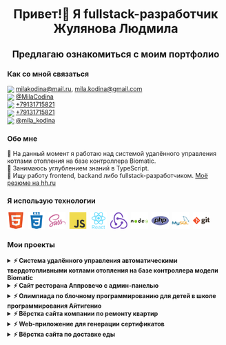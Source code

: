 <h1 align="center">Привет!👋 Я fullstack-разработчик Жулянова Людмила</h1>
<h2 align="center">Предлагаю ознакомиться с моим портфолио</h2>
<h3>Как со мной связаться</h3>
<div>
  <img src="https://static.vecteezy.com/system/resources/previews/010/056/094/original/email-and-mail-icon-sign-symbol-design-free-png.png" height="20" valign="middle"> <a href="mailto:milakodina@mail.ru">milakodina@mail.ru</a>, <a href="mailto:mila.kodina@gmail.com">mila.kodina@gmail.com</a><br>
  <img src="https://freelogopng.com/images/all_img/1683044996telegram-logo-png.png" height="20" valign="middle"> <a href="https://t.me/MilaCodina">@MilaCodina</a><br>
  <img src="https://cdn-icons-png.flaticon.com/512/889/889154.png" height="20" valign="middle"> <a href="https://wa.me/79131715821">+79131715821</a><br>
  <img src="https://cdn-icons-png.flaticon.com/512/3670/3670059.png" height="20" valign="middle"> <a href="viber://chat?number=%2B79131715821">+79131715821</a><br>
  <img src="https://creazilla-store.fra1.digitaloceanspaces.com/icons/7915967/vk-icon-md.png" height="20" valign="middle"> <a href="https://vk.com/mila_kodina">@mila_kodina</a>
</div>
<h3>Обо мне</h3>
<div>
🔭 На данный момент я работаю над системой удалённого управления котлами отопления на базе контроллера Biomatic.<br>
🌱 Занимаюсь углублением знаний в TypeScript.<br>
🤝 Ищу работу frontend, backand либо fullstack-разработчиком. <a href="https://krasnoyarsk.hh.ru/resume/bf84e1e1ff098e93990039ed1f546330734b64">Моё резюме на hh.ru</a><br>
</div>
  
<h3>Я использую технологии</h3>
<div>
  <img src="https://github.com/devicons/devicon/blob/master/icons/html5/html5-original.svg" title="HTML5" alt="HTML" width="40" height="40"/>&nbsp;
  <img src="https://github.com/devicons/devicon/blob/master/icons/css3/css3-plain-wordmark.svg"  title="CSS3" alt="CSS" width="40" height="40"/>&nbsp;
  <img src="https://github.com/devicons/devicon/blob/master/icons/sass/sass-original.svg" title="PHP" alt="PHP" width="40" height="40"/>&nbsp;
  <img src="https://github.com/devicons/devicon/blob/master/icons/javascript/javascript-original.svg" title="JavaScript" alt="JavaScript" width="40" height="40"/>&nbsp;
  <img src="https://github.com/devicons/devicon/blob/master/icons/react/react-original-wordmark.svg" title="React" alt="React" width="40" height="40"/>&nbsp;
  <img src="https://github.com/devicons/devicon/blob/master/icons/redux/redux-original.svg" title="Redux" alt="Redux " width="40" height="40"/>&nbsp;
  <img src="https://github.com/devicons/devicon/blob/master/icons/nodejs/nodejs-original-wordmark.svg" title="NodeJS" alt="NodeJS" width="40" height="40"/>&nbsp;
  <img src="https://github.com/devicons/devicon/blob/master/icons/php/php-original.svg" title="PHP" alt="PHP" width="40" height="40"/>&nbsp;
  <img src="https://github.com/devicons/devicon/blob/master/icons/mysql/mysql-original-wordmark.svg" title="MySQL"  alt="MySQL" width="40" height="40"/>&nbsp;
  <img src="https://github.com/devicons/devicon/blob/master/icons/git/git-original-wordmark.svg" title="Git" **alt="Git" width="40" height="40"/>
</div>

<h3>Мои проекты</h3>
<details>
  <summary><b>⚡ Система удалённого управления автоматическими твердотопливными котлами отопления на базе контроллера модели Biomatic</b></summary>
  <ul>
    <li><b>Заказчик:</b> <a href="https://kotelktm.ru/">ООО "КрасТеплоМаш"</a> в лице директора Хмелевского Артёма Александровича</li>
    <li><b><a href="https://docs.google.com/presentation/d/1lZ6JqIJbUf-6YieapZxhI2CFhIU2p0tHgJCWiAL0UZw/edit?usp=sharing">Описание проекта</a></b></li>
    <li><b><a href="https://apps.rustore.ru/app/ru.zavodktm.biomatic">Опубликованная версия</a></b></li>
    <li><b>Используемые технологии:</b> React, Redux, Scss, PHP, MySQL</li>
    <li><b>Код:</b>
      <ul>
        <li><a href="https://github.com/Ludmilaiv/zavodktm-react-app">Веб-приложение (react)</a></li>
        <li><a href="https://github.com/Ludmilaiv/zavodktm_android_app">Приложение на Android (react + java)</a></li>
        <li><a href="https://github.com/Ludmilaiv/zavodktm-php-app">API (PHP)</a></li>
      </ul>
    </li>
  </ul>
</details>
<details>
  <summary><b>⚡ Сайт ресторана Аппровечо с админ-панелью</b></summary>
  <ul>
    <li><b>Заказчик:</b> ИП Мкртчян Хачатур </li>
    <li><b><a href="https://docs.google.com/document/d/1-z_qBnKHtmhSAyiJwQDSHqaBjVeQbnEcQbfNksQ73wg/edit?usp=sharing">Описание проекта и документация сайта</a></b></li>
    <li><b><a href="http://h913172l.beget.tech/">Опубликованная демо-версия</a></b></li>
    <li><b><a href="http://h913172l.beget.tech/?administrator">Админ-панель демо-версии</a></b>  (пароль: admin)</li>
    <li><b>Используемые технологии:</b> React, TypeScript, Sass, PHP, MySQL</li>
    <li><b><a href="https://github.com/Ludmilaiv/approvecho">Код</a></b></li>
  </ul>
</details>
<details>
  <summary><b>⚡ Олимпиада по блочному программированию для детей в школе программирования Айтигенио</b></summary>
  <ul>
    <li><b>Заказчик:</b> ООО "Айтигеник" (Школа программирования <a href="https://itgen.io/">Айтигенио</a>)</li>
    <li><b>Описание проекта.</b> Интерактивная олимпиада проводилась школой программирования Айтигенио в 2020 году. В 2022 году она была переработана и выложена в свободный доступ как <a href="https://quest.itgen.io/">квест игра от Айтигенио</a>.<br>Проект является командной разработкой. <b><i>Я отвечала в нём</i></b> за разработку уровней на базе библиотеки Google-blockly</li>
    <li><b><a href="https://quest.itgen.io/">Опубликованная версия</a></b></li>
    <li><b>Используемые мною технологии в версии 2020:</b> HTML, CSS, JavaScript, PHP, MySQL, Google-blockly</li>
    <li><b>Используемые мною технологии в версии 2022:</b> React, TypeScript, Google-blockly</li>
    <li><b><a href="https://github.com/Ludmilaiv/olympiad">Код версии 2020 года</a></b></li>
    <li><b><a href="https://github.com/Ludmilaiv/quest-prog-2022">Код версии 2022 года (только уровни, за которые отвечала я)</a></b></li>
  </ul>
</details>
<details>
  <summary><b>⚡ Вёрстка сайта компании по ремонту квартир</b></summary>
  <ul>
    <li>Проект выполнен для демонстрации работы с вёрсткой</li>
    <li><b><a href="https://ludmilaiv.github.io/repair-design/">Опубликованная демо-версия</a></b></li>
    <li><b>Используемые технологии:</b> HTML, Sass</li>
    <li><b><a href="https://github.com/Ludmilaiv/repair-design">Код</a></b></li>
  </ul>
</details>
<details>
  <summary><b>⚡ Web-приложение для генерации сертификатов</b></summary>
  <ul>
    <li><b>Заказчик:</b> ООО "Айтигеник" (Школа программирования <a href="https://itgen.io/">Айтигенио</a>)</li>
    <li><b>Описание проекта.</b> Проект создан для школы программирования Айтигенио в 2020 году. Предназначен для администраторов. Облегчает выдачу сертификатов (подарочных и итоговых).<br>Проект является командной разработкой. <b><i>Я отвечала в нём</i></b> за разработку бэкенда и программной часть фронтенда</li>
    <li><b><a href="https://youtu.be/5bXzLK0EBRk">Демонстрация работы сервиса</a></b></li>
    <li><b>Используемые мною технологии:</b> JavaScript, PHP, MySql</li>
    <li><b><a href="https://github.com/Ludmilaiv/certificates">Код</a></b></li>
  </ul>
</details>
<details>
  <summary><b>⚡ Вёрстка сайта по доставке еды</b></summary>
  <ul>
    <li><b>Заказчик:</b> ООО "Бон-аппетит" (кофейня "Проспект")</li>
    <li>Вёрстка по дизайну заказчика. К сожалению, прокт не получил продолжения и был остановлен на этапе вёрстки, так как заказчик закрыл кафе</li>
    <li><b><a href="https://ludmilaiv.github.io/food/">Опубликованная демо-версия</a></b></li>
    <li><b>Используемые технологии:</b> HTML, Sass, JavaScript</li>
    <li><b><a href="https://github.com/Ludmilaiv/food">Код</a></b></li>
  </ul>
</details>
